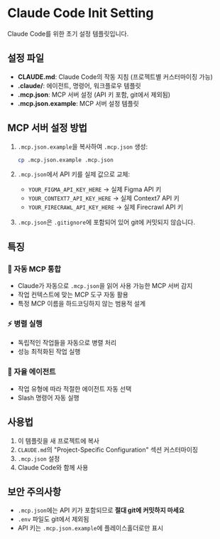 # Claude Code Init Setting

Claude Code를 위한 초기 설정 템플릿입니다.

## 설정 파일

- **CLAUDE.md**: Claude Code의 작동 지침 (프로젝트별 커스터마이징 가능)
- **.claude/**: 에이전트, 명령어, 워크플로우 템플릿
- **.mcp.json**: MCP 서버 설정 (API 키 포함, git에서 제외됨)
- **.mcp.json.example**: MCP 서버 설정 템플릿

## MCP 서버 설정 방법

1. `.mcp.json.example`을 복사하여 `.mcp.json` 생성:
   ```bash
   cp .mcp.json.example .mcp.json
   ```

2. `.mcp.json`에서 API 키를 실제 값으로 교체:
   - `YOUR_FIGMA_API_KEY_HERE` → 실제 Figma API 키
   - `YOUR_CONTEXT7_API_KEY_HERE` → 실제 Context7 API 키
   - `YOUR_FIRECRAWL_API_KEY_HERE` → 실제 Firecrawl API 키

3. `.mcp.json`은 `.gitignore`에 포함되어 있어 git에 커밋되지 않습니다.

## 특징

### 🔌 자동 MCP 통합
- Claude가 자동으로 `.mcp.json`을 읽어 사용 가능한 MCP 서버 감지
- 작업 컨텍스트에 맞는 MCP 도구 자동 활용
- 특정 MCP 이름을 하드코딩하지 않는 범용적 설계

### ⚡ 병렬 실행
- 독립적인 작업들을 자동으로 병렬 처리
- 성능 최적화된 작업 실행

### 🤖 자율 에이전트
- 작업 유형에 따라 적절한 에이전트 자동 선택
- Slash 명령어 자동 실행

## 사용법

1. 이 템플릿을 새 프로젝트에 복사
2. `CLAUDE.md`의 "Project-Specific Configuration" 섹션 커스터마이징
3. `.mcp.json` 설정
4. Claude Code와 함께 사용

## 보안 주의사항

- `.mcp.json`에는 API 키가 포함되므로 **절대 git에 커밋하지 마세요**
- `.env` 파일도 git에서 제외됨
- API 키는 `.mcp.json.example`에 플레이스홀더로만 표시
